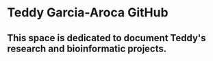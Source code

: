 # Teddy Garcia-Aroca GitHub

## This space is dedicated to document Teddy's research and bioinformatic projects.
